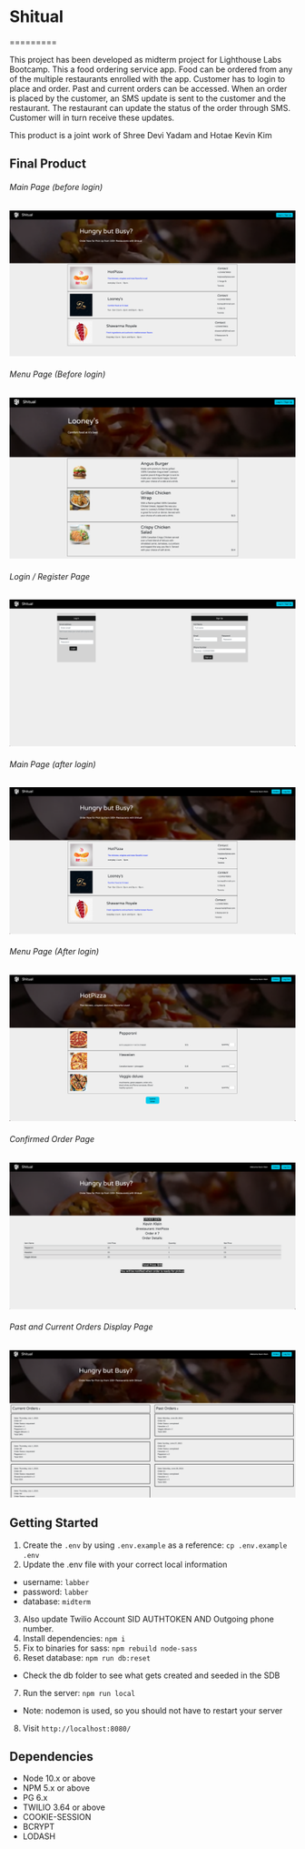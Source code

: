 # Shitual
=========

This project has been developed as midterm project for Lighthouse Labs Bootcamp. This a food ordering service app. Food can be ordered from any of the multiple restaurants enrolled with the app. Customer has to login to place and order. Past and current orders can be accessed. When an order is placed by the customer, an SMS update is sent to the customer and the restaurant. The restaurant can update the status of the order through SMS. Customer will in turn receive these updates.

This product is a joint work  of Shree Devi Yadam and Hotae Kevin Kim

## Final Product
###### Main Page (before login)
!["Main Page Before Login"](public/img/readme/main_page_logged_out.png)
###### Menu Page (Before login)
!["Menu Page Before Login"](public/img/readme/menu_page_before_login.png)
###### Login / Register Page
!["Login // Register Page"](public/img/readme/login_register.png)
###### Main Page (after login)
!["Main Page After Login"](public/img/readme/main_page_logged_in.png)
###### Menu Page (After login)
!["Menu Page After Login"](public/img/readme/menu_request_order.png)
###### Confirmed Order Page
!["Confirmed Order Page"](public/img/readme/order_confirmation_screen.png)
###### Past and Current Orders Display Page
!["Past and Current Orders Display Page"](public/img/readme/orders_screen.png)


## Getting Started

1. Create the `.env` by using `.env.example` as a reference: `cp .env.example .env`
2. Update the .env file with your correct local information 
  - username: `labber` 
  - password: `labber` 
  - database: `midterm`
3. Also update Twilio Account SID AUTHTOKEN AND Outgoing phone number.
4. Install dependencies: `npm i`
5. Fix to binaries for sass: `npm rebuild node-sass`
6. Reset database: `npm run db:reset`
  - Check the db folder to see what gets created and seeded in the SDB
7. Run the server: `npm run local`
  - Note: nodemon is used, so you should not have to restart your server
8. Visit `http://localhost:8080/`

## Dependencies

- Node 10.x or above
- NPM 5.x or above
- PG 6.x
- TWILIO 3.64 or above
- COOKIE-SESSION
- BCRYPT
- LODASH

